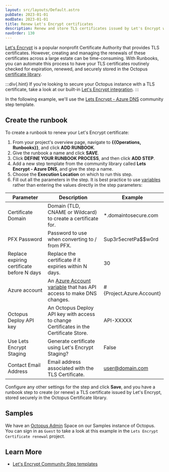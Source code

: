 ```yaml
---
layout: src/layouts/Default.astro
pubDate: 2023-01-01
modDate: 2023-01-01
title: Renew Let's Encrypt certificates
description: Renew and store TLS certificates issued by Let's Encrypt with a runbook as part of a routine operations task.
navOrder: 130
---
```


[Let's Encrypt](https://oc.to/LetsEncryptOrg) is a popular nonprofit Certificate Authority that provides TLS certificates. However, creating and managing the renewals of these certificates across a large estate can be time-consuming. With Runbooks, you can automate this process to have your TLS certificates routinely checked for expiration, renewed, and securely stored in the Octopus [certificate library](/docs/deployments/certificates).

:::div{.hint}
If you're looking to secure your Octopus instance with a TLS certificate, take a look at our built-in [Let's Encrypt integration](/docs/security/exposing-octopus/lets-encrypt-integration).
:::

In the following example, we'll use the [Lets Encrypt - Azure DNS](https://library.octopus.com/step-templates/79e0dd12-6222-4f8a-a8dc-bcbe579ed729/actiontemplate-lets-encrypt-azure-dns) community step template.

## Create the runbook

To create a runbook to renew your Let's Encrypt certificate:

1. From your project's overview page, navigate to **{{Operations, Runbooks}}**, and click **ADD RUNBOOK**.
1. Give the runbook a name and click **SAVE**.
1. Click **DEFINE YOUR RUNBOOK PROCESS**, and then click **ADD STEP**.
1. Add a new step template from the community library called **Lets Encrypt - Azure DNS**, and give the step a name.
1. Choose the **Execution Location** on which to run this step.
1. Fill out all the parameters in the step. It is best practice to use [variables](/docs/projects/variables) rather than entering the values directly in the step parameters:

| Parameter  | Description | Example |
| ------------- | ------------- | ------------- |
| Certificate Domain | Domain (TLD, CNAME or Wildcard) to create a certificate for. | *.domaintosecure.com|
| PFX Password | Password to use when converting to / from PFX. | Sup3r5ecretPa$$w0rd |
| Replace expiring certificate before N days | Replace the certificate if it expiries within N days. | 30 |
| Azure account | An [Azure Account variable](/docs/projects/variables/azure-account-variables) that has API access to make DNS changes. | #{Project.Azure.Account} |
| Octopus Deploy API key | An Octopus Deploy API key with access to change Certificates in the Certificate Store. | API-XXXXX |
| Use Lets Encrypt Staging | Generate certificate using Let's Encrypt Staging? | False |
| Contact Email Address | Email address associated with the TLS Certificate. | user@domain.com |

Configure any other settings for the step and click **Save**, and you have a runbook step to create (or renew) a TLS certificate issued by Let's Encrypt, stored securely in the Octopus Certificate library.

## Samples

We have an [Octopus Admin](https://oc.to/OctopusAdminSamplesSpace) Space on our Samples instance of Octopus. You can sign in as `Guest` to take a look at this example in the `Lets Encrypt Certificate renewal` project.

## Learn More

- [Let's Encrypt Community Step templates](https://library.octopus.com/listing/letsencrypt)
